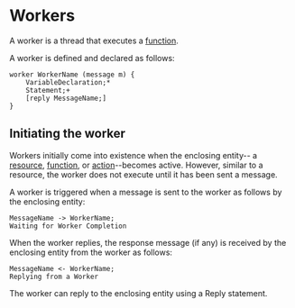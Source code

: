 # Workers

A worker is a thread that executes a [function](functions.md).

A worker is defined and declared as follows:
```
worker WorkerName (message m) {
    VariableDeclaration;*
    Statement;+
    [reply MessageName;]
}
```

## Initiating the worker

Workers initially come into existence when the enclosing entity-- a [resource](resource.md), [function](functions.md), or [action](actions.md)--becomes active. However, similar to a resource, the worker does not execute until it has been sent a message.

A worker is triggered when a message is sent to the worker as follows by the enclosing entity:
```
MessageName -> WorkerName;
Waiting for Worker Completion
```
When the worker replies, the response message (if any) is received by the enclosing entity from the worker as follows:
```
MessageName <- WorkerName;
Replying from a Worker
```
The worker can reply to the enclosing entity using a Reply statement.
